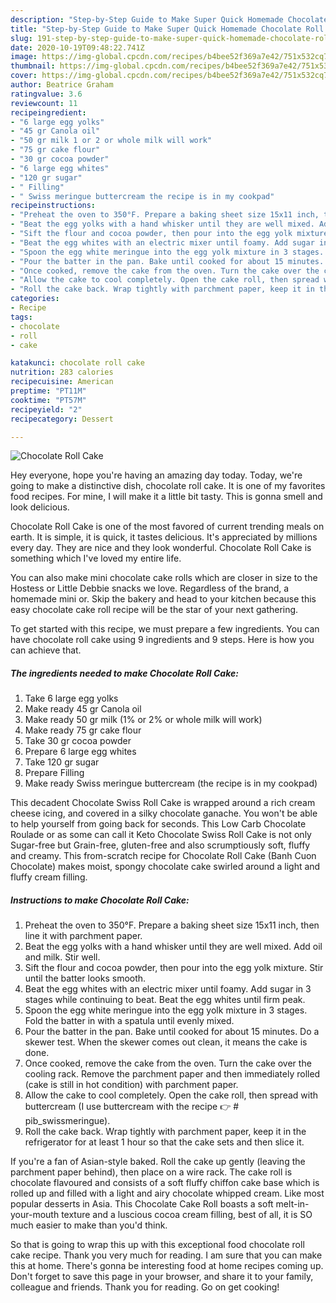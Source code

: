 ```yaml
---
description: "Step-by-Step Guide to Make Super Quick Homemade Chocolate Roll Cake"
title: "Step-by-Step Guide to Make Super Quick Homemade Chocolate Roll Cake"
slug: 191-step-by-step-guide-to-make-super-quick-homemade-chocolate-roll-cake
date: 2020-10-19T09:48:22.741Z
image: https://img-global.cpcdn.com/recipes/b4bee52f369a7e42/751x532cq70/chocolate-roll-cake-recipe-main-photo.jpg
thumbnail: https://img-global.cpcdn.com/recipes/b4bee52f369a7e42/751x532cq70/chocolate-roll-cake-recipe-main-photo.jpg
cover: https://img-global.cpcdn.com/recipes/b4bee52f369a7e42/751x532cq70/chocolate-roll-cake-recipe-main-photo.jpg
author: Beatrice Graham
ratingvalue: 3.6
reviewcount: 11
recipeingredient:
- "6 large egg yolks"
- "45 gr Canola oil"
- "50 gr milk 1 or 2 or whole milk will work"
- "75 gr cake flour"
- "30 gr cocoa powder"
- "6 large egg whites"
- "120 gr sugar"
- " Filling"
- " Swiss meringue buttercream the recipe is in my cookpad"
recipeinstructions:
- "Preheat the oven to 350°F. Prepare a baking sheet size 15x11 inch, then line it with parchment paper."
- "Beat the egg yolks with a hand whisker until they are well mixed. Add oil and milk. Stir well."
- "Sift the flour and cocoa powder, then pour into the egg yolk mixture. Stir until the batter looks smooth."
- "Beat the egg whites with an electric mixer until foamy. Add sugar in 3 stages while continuing to beat. Beat the egg whites until firm peak."
- "Spoon the egg white meringue into the egg yolk mixture in 3 stages. Fold the batter in with a spatula until evenly mixed."
- "Pour the batter in the pan. Bake until cooked for about 15 minutes. Do a skewer test. When the skewer comes out clean, it means the cake is done."
- "Once cooked, remove the cake from the oven. Turn the cake over the cooling rack. Remove the parchment paper and then immediately rolled (cake is still in hot condition) with parchment paper."
- "Allow the cake to cool completely. Open the cake roll, then spread with buttercream (I use buttercream with the recipe 👉 # pib_swissmeringue)."
- "Roll the cake back. Wrap tightly with parchment paper, keep it in the refrigerator for at least 1 hour so that the cake sets and then slice it."
categories:
- Recipe
tags:
- chocolate
- roll
- cake

katakunci: chocolate roll cake 
nutrition: 283 calories
recipecuisine: American
preptime: "PT11M"
cooktime: "PT57M"
recipeyield: "2"
recipecategory: Dessert

---
```



![Chocolate Roll Cake](https://img-global.cpcdn.com/recipes/b4bee52f369a7e42/751x532cq70/chocolate-roll-cake-recipe-main-photo.jpg)

Hey everyone, hope you're having an amazing day today. Today, we're going to make a distinctive dish, chocolate roll cake. It is one of my favorites food recipes. For mine, I will make it a little bit tasty. This is gonna smell and look delicious.

Chocolate Roll Cake is one of the most favored of current trending meals on earth. It is simple, it is quick, it tastes delicious. It's appreciated by millions every day. They are nice and they look wonderful. Chocolate Roll Cake is something which I've loved my entire life.

You can also make mini chocolate cake rolls which are closer in size to the Hostess or Little Debbie snacks we love. Regardless of the brand, a homemade mini or. Skip the bakery and head to your kitchen because this easy chocolate cake roll recipe will be the star of your next gathering.


To get started with this recipe, we must prepare a few ingredients. You can have chocolate roll cake using 9 ingredients and 9 steps. Here is how you can achieve that.

<!--inarticleads1-->

##### The ingredients needed to make Chocolate Roll Cake:

1. Take 6 large egg yolks
1. Make ready 45 gr Canola oil
1. Make ready 50 gr milk (1% or 2% or whole milk will work)
1. Make ready 75 gr cake flour
1. Take 30 gr cocoa powder
1. Prepare 6 large egg whites
1. Take 120 gr sugar
1. Prepare  Filling
1. Make ready  Swiss meringue buttercream (the recipe is in my cookpad)


This decadent Chocolate Swiss Roll Cake is wrapped around a rich cream cheese icing, and covered in a silky chocolate ganache. You won&#39;t be able to help yourself from going back for seconds. This Low Carb Chocolate Roulade or as some can call it Keto Chocolate Swiss Roll Cake is not only Sugar-free but Grain-free, gluten-free and also scrumptiously soft, fluffy and creamy. This from-scratch recipe for Chocolate Roll Cake (Banh Cuon Chocolate) makes moist, spongy chocolate cake swirled around a light and fluffy cream filling. 

<!--inarticleads2-->

##### Instructions to make Chocolate Roll Cake:

1. Preheat the oven to 350°F. Prepare a baking sheet size 15x11 inch, then line it with parchment paper.
1. Beat the egg yolks with a hand whisker until they are well mixed. Add oil and milk. Stir well.
1. Sift the flour and cocoa powder, then pour into the egg yolk mixture. Stir until the batter looks smooth.
1. Beat the egg whites with an electric mixer until foamy. Add sugar in 3 stages while continuing to beat. Beat the egg whites until firm peak.
1. Spoon the egg white meringue into the egg yolk mixture in 3 stages. Fold the batter in with a spatula until evenly mixed.
1. Pour the batter in the pan. Bake until cooked for about 15 minutes. Do a skewer test. When the skewer comes out clean, it means the cake is done.
1. Once cooked, remove the cake from the oven. Turn the cake over the cooling rack. Remove the parchment paper and then immediately rolled (cake is still in hot condition) with parchment paper.
1. Allow the cake to cool completely. Open the cake roll, then spread with buttercream (I use buttercream with the recipe 👉 # pib_swissmeringue).
1. Roll the cake back. Wrap tightly with parchment paper, keep it in the refrigerator for at least 1 hour so that the cake sets and then slice it.


If you&#39;re a fan of Asian-style baked. Roll the cake up gently (leaving the parchment paper behind), then place on a wire rack. The cake roll is chocolate flavoured and consists of a soft fluffy chiffon cake base which is rolled up and filled with a light and airy chocolate whipped cream. Like most popular desserts in Asia. This Chocolate Cake Roll boasts a soft melt-in-your-mouth texture and a luscious cocoa cream filling, best of all, it is SO much easier to make than you&#39;d think. 

So that is going to wrap this up with this exceptional food chocolate roll cake recipe. Thank you very much for reading. I am sure that you can make this at home. There's gonna be interesting food at home recipes coming up. Don't forget to save this page in your browser, and share it to your family, colleague and friends. Thank you for reading. Go on get cooking!

